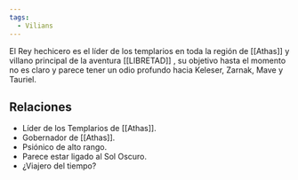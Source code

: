 ```yaml
---
tags:
  - Vilians
---
```

El Rey hechicero es el líder de los templarios en toda la región de [[Athas]]  y villano principal de la aventura [[LIBRETAD]] , su objetivo hasta el momento no es claro y parece tener un odio profundo hacia Keleser, Zarnak, Mave y Tauriel. 

## Relaciones

- Líder de los Templarios de [[Athas]].
- Gobernador de [[Athas]]. 
- Psiónico de alto rango.
- Parece estar ligado al Sol Oscuro.
- ¿Viajero del tiempo?